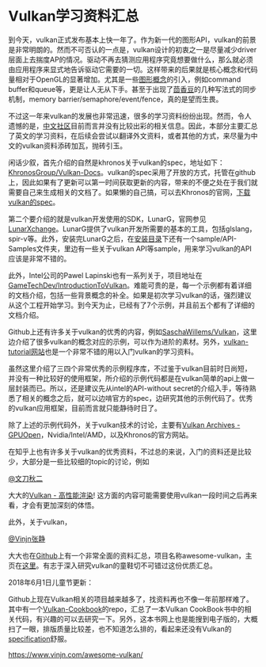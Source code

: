 # Vulkan学习资料汇总

到今天，vulkan正式发布基本上快一年了。作为新一代的图形API，vulkan的前景是非常明朗的。然而不可否认的一点是，vulkan设计的初衷之一是尽量减少driver层面上去揣度AP的情况。驱动不再去猜测应用程序究竟想要做什么，那么就必须由应用程序来显式地告诉驱动它需要的一切。这样带来的后果就是核心概念和代码量相对于OpenGL的显著增加。尤其是一些[图形概念](https://zhida.zhihu.com/search?content_id=2105975&content_type=Article&match_order=1&q=图形概念&zhida_source=entity)的引入，例如command buffer和queue等，更是让人无从下手。甚至于出现了[茴香豆](https://zhida.zhihu.com/search?content_id=2105975&content_type=Article&match_order=1&q=茴香豆&zhida_source=entity)的几种写法式的同步机制，memory barrier/semaphore/event/fence，真的是望而生畏。

不过这一年来vulkan的发展也非常迅速，很多的学习资料纷纷出现。然而，令人遗憾的是，[中文社区](https://zhida.zhihu.com/search?content_id=2105975&content_type=Article&match_order=1&q=中文社区&zhida_source=entity)目前而言并没有比较出彩的相关信息。因此，本部分主要汇总了英文的学习资料，在后续会尝试以翻译外文资料，或者其他的方式，来尽量为中文的vulkan资料添砖加瓦，抛砖引玉。

闲话少叙，首先介绍的自然是khronos关于vulkan的spec，地址如下：[KhronosGroup/Vulkan-Docs](https://link.zhihu.com/?target=https%3A//github.com/KhronosGroup/Vulkan-Docs)。vulkan的spec采用了开放的方式，托管在github上，因此如果有了更新可以第一时间获取更新的内容，带来的不便之处在于我们就需要自己来生成相关的文档了。如果懒的自己搞，可以去Khronos的官网，[下载vulkan的spec](https://link.zhihu.com/?target=https%3A//www.khronos.org/registry/vulkan/)。

第二个要介绍的就是vulkan开发使用的SDK，LunarG，官网参见[LunarXchange](https://link.zhihu.com/?target=https%3A//vulkan.lunarg.com/)。LunarG提供了vulkan开发所需要的基本的工具，包括glslang，spir-v等。此外，安装完LunarG之后，在[安装目录](https://zhida.zhihu.com/search?content_id=2105975&content_type=Article&match_order=1&q=安装目录&zhida_source=entity)下还有一个sample/API-Samples文件夹，里边有一些关于vulkan API等sample，用来学习vulkan的API应该是非常不错的。

此外，Intel公司的Pawel Lapinski也有一系列关于，项目地址在[GameTechDev/IntroductionToVulkan](https://link.zhihu.com/?target=https%3A//github.com/GameTechDev/IntroductionToVulkan)。难能可贵的是，每一个示例都有着详细的文档介绍，包括一些背景概念的补全。如果是初次学习vulkan的话，强烈建议从这个工程开始学习。到今天为止，已经有了7个示例，并且前五个都有了详细的文档介绍。

Github上还有许多关于vulkan的优秀的内容，例如[SaschaWillems/Vulkan](https://link.zhihu.com/?target=https%3A//github.com/SaschaWillems/Vulkan)，这里边介绍了很多vulkan的概念对应的示例，可以作为进阶的素材。另外，[vulkan-tutorial网站](https://link.zhihu.com/?target=https%3A//vulkan-tutorial.com/)也是一个非常不错的用以入门vulkan的学习资料。

虽然这里介绍了三四个非常优秀的示例程序库，不过鉴于vulkan目前时日尚短，并没有一种比较好的使用框架，所介绍的示例代码都是在vulkan简单的api上做一层封装而已。所以，还是建议先从intel的API-without secret的介绍入手，等待熟悉了相关的概念之后，就可以边啃官方的spec，边研究其他的示例代码了。优秀的vulkan应用框架，目前而言就只能静待时日了。

除了上述的示例代码外，关于vulkan技术的讨论，主要有[Vulkan Archives - GPUOpen](https://link.zhihu.com/?target=http%3A//gpuopen.com/tag/vulkan/)，Nvidia/Intel/AMD，以及Khronos的官方网站。

在知乎上也有许多关于vulkan的优秀资料，不过总的来说，入门的资料还是比较少，大部分是一些比较细的topic的讨论，例如

[@文刀秋二](https://www.zhihu.com/people/59827f0a435d7b054c8339422dde6773)

大大的[Vulkan - 高性能渲染](https://zhuanlan.zhihu.com/p/20712354#)! 这方面的内容可能需要使用vulkan一段时间之后再来看，才会有更加深刻的体悟。



此外，关于vulkan， 

[@Vinjn张静](https://www.zhihu.com/people/0effe9e423faad125fa9c63418dd288a)

 大大也在[Github](https://link.zhihu.com/?target=https%3A//github.com/vinjn/awesome-vulkan)上有一个非常全面的资料汇总，项目名称awesome-vulkan，主页在[这里](https://link.zhihu.com/?target=http%3A//vinjn.github.io/awesome-vulkan/)。有志于深入研究vulkan的童鞋切不可错过这份优质汇总。





2018年6月1日儿童节更新：

Github上现在Vulkan相关的项目越来越多了，找资料再也不像一年前那样难了。其中有一个[Vulkan-Cookbook](https://link.zhihu.com/?target=https%3A//github.com/PacktPublishing/Vulkan-Cookbook)的repo，汇总了一本Vulkan CookBook书中的相关代码，有兴趣的可以去研究一下。另外，这本书网上也是能搜到电子版的，大概扫了一眼，排版质量比较差，也不知道怎么排的，看起来还没有Vulkan的[specification](https://zhida.zhihu.com/search?content_id=2105975&content_type=Article&match_order=1&q=specification&zhida_source=entity)舒服。





https://www.vinjn.com/awesome-vulkan/

